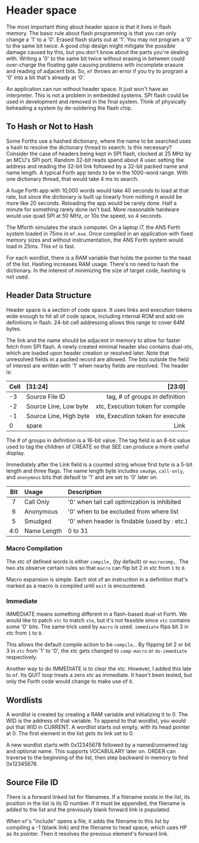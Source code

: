 # Header space

The most important thing about header space is that it lives in flash memory. The basic rule about flash programming is that you can only change a '1' to a '0'. Erased flash starts out at '1'. You may not program a '0' to the same bit twice. A good chip design might mitigate the possible damage caused by this, but you don't know about the parts you're dealing with. Writing a '0' to the same bit twice without erasing in between could over-charge the floating gate causing problems with incomplete erasure and reading of adjacent bits. So, `mf` throws an error if you try to program a '0' into a bit that's already at '0'.

An application can run without header space. It just won't have an interpreter. This is not a problem in embedded systems. SPI flash could be used in development and removed in the final system. Think of physically beheading a system by de-soldering the flash chip.

## To Hash or Not to Hash

Some Forths use a hashed dictionary, where the name to be searched uses a hash to resolve the dictionary thread to search. Is this necessary? Consider the case of headers being kept in SPI flash, clocked at 25 MHz by an MCU's SPI port. Random 32-bit reads spend about 4 usec setting the address and reading the 32-bit link followed by a 32-bit packed name and name length. A typical Forth app tends to be in the 1000-word range. With one dictionary thread, that would take 4 ms to search.

A huge Forth app with 10,000 words would take 40 seconds to load at that rate, but since the dictionary is built up linearly from nothing it would be more like 20 seconds. Reloading the app would be rarely done. Half a minute for something rarely done isn't bad. More reasonable hardware would use quad SPI at 50 MHz, or 10x the speed, so 4 seconds.

The Mforth simulates the stack computer. On a laptop i7, the ANS Forth system loaded in 75ms in `mf.exe`. Once compiled in an application with fixed memory sizes and without instrumentation, the ANS Forth system would load in 25ms. This `mf` is fast.

For each wordlist, there is a RAM variable that holds the pointer to the head of the list. Hashing increases RAM usage. There's no need to hash the dictionary. In the interest of minimizing the size of target code, hashing is not used.

## Header Data Structure

Header space is a section of code space. It uses links and execution tokens wide enough to hit all of code space, including internal ROM and add-on definitions in flash. 24-bit cell addressing allows this range to cover 64M bytes.

The link and the name should be adjacent in memory to allow for faster fetch from SPI flash. A newly created minimal header also contains dual-xts, which are loaded upon header creation or resolved later. Note that unresolved fields in a packed record are allowed. The bits outside the field of interest are written with '1' when nearby fields are resolved. The header is:

| Cell | \[31:24\]                        | \[23:0\]                           |
| ---- |:---------------------------------| ----------------------------------:|
| -3   | Source File ID                   | tag, # of groups in definition     |
| -2   | Source Line, Low byte            | xtc, Execution token for compile   |
| -1   | Source Line, High byte           | xte, Execution token for execute   |
| 0    | spare                            | Link                               |

The # of groups in definition is a 16-bit value. The tag field is an 8-bit value used to tag the children of CREATE so that SEE can produce a more useful display.

Immediately after the Link field is a counted string whose first byte is a 5-bit length and three flags.
The name length byte includes `smudge`, `call-only`, and `anonymous` bits that default to '1' and are set to '0' later on.

| Bit | Usage       | Description                                  |
|:---:|:------------|:---------------------------------------------|
| 7   | Call Only   | '0' when tail call optimization is inhibited |
| 6   | Anonymous   | '0' when to be excluded from where list      |
| 5   | Smudged     | '0' when header is findable (used by : etc.) |
| 4:0 | Name Length | 0 to 31                                      |

### Macro Compilation

The xtc of defined words is either `compile,` (by default) or `macrocomp,`. The two xts observe certain rules so that `macro` can flip bit 2 in xtc from `1` to `0`.

Macro expansion is simple. Each slot of an instruction in a definition that's marked as a macro is compiled until `exit` is encountered.

### Immediate

IMMEDIATE means something different in a flash-based dual-xt Forth. We would like to patch `xtc` to match `xte`, but it's not feasible since `xtc` contains some '0' bits. The same trick used by `macro` is used. `immediate` flips bit 3 in xtc from `1` to `0`.

This allows the default compile action to be `compile,`. By flipping bit 2 or bit 3 in `xtc` from '1' to '0', the xtc gets changed to `comp-macro` or `do-immediate` respectively.

Another way to do IMMEDIATE is to clear the xtc. However, I added this late to `mf`. Its QUIT loop treats a zero xtc as immediate. It hasn't been tested, but only the Forth code would change to make use of it.

## Wordlists

A wordlist is created by creating a RAM variable and initializing it to 0. The WID is the address of that variable. To append to that wordlist, you would put that WID in CURRENT. A wordlist starts out empty, with its head pointer at 0. The first element in the list gets its link set to 0.

A new wordlist starts with 0x12345678 followed by a named/unnamed tag and optional name. This supports VOCABULARY later on. ORDER can traverse to the beginning of the list, then step backward in memory to find 0x12345678.

## Source File ID

There is a forward linked list for filenames. If a filename exists in the list, its position in the list is its ID number. If it must be appended, the filename is added to the list and the previously blank forward link is populated.

When `mf`'s "include" opens a file, it adds the filename to this list by compiling a -1 (blank link) and the filename to head space, which uses HP as its pointer. Then it resolves the previous element's forward link.


